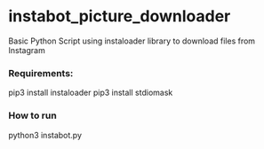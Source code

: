# instabot_picture_downloader
Basic Python Script using instaloader library to download files from Instagram

  <h3>Requirements:</h3>
      pip3 install instaloader
      pip3 install stdiomask
    
   <h3>How to run</h3>
       python3 instabot.py
      
